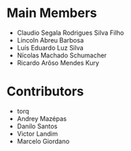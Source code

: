 # Main Members
+ Claudio Segala Rodrigues Silva Filho
+ Lincoln Abreu Barbosa
+ Luís Eduardo Luz Silva
+ Nícolas Machado Schumacher
+ Ricardo Arôso Mendes Kury

# Contributors
+ torq
+ Andrey Mazépas
+ Danilo Santos
+ Victor Landim
+ Marcelo Giordano
